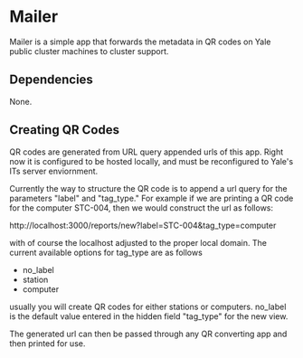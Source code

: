 Mailer
======
Mailer is a simple app that forwards the metadata in QR codes on Yale public cluster machines to cluster support.

Dependencies
------------
None.

Creating QR Codes
------------
QR codes are generated from URL query appended urls of this app. Right now it is configured to be hosted locally, and must be reconfigured to Yale's ITs server enviornment.

Currently the way to structure the QR code is to append a url query for the parameters "label" and "tag_type." For example if we are printing a QR code for the computer STC-004, then we would construct the url as follows:

http://localhost:3000/reports/new?label=STC-004&tag_type=computer

with of course the localhost adjusted to the proper local domain. The current available options for tag_type are as follows


  * no_label
  * station
  * computer

usually you will create QR codes for either stations or computers. no_label is the default value entered in the hidden field "tag_type" for the new view. 

The generated url can then be passed through any QR converting app and then printed for use.
